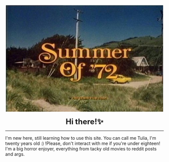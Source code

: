 <p align="center">
  <img src="https://raw.githubusercontent.com/F1umen/F1umen/main/d4a4fa1ffeb1d9d2d4087102a9a9e33b.jpg" width="500"><br>
  
<p align="center"><strong style="font-size: 24px;">Hi there!✨</strong></p>

__________________________________________________________________________________________

I'm new here, still learning how to use this site.
You can call me Tulia, I'm twenty years old :) 
!Please, don't interact with me if you're under eighteen!
I'm a big horror enjoyer, everything from tacky old movies to reddit posts and args.
